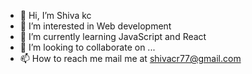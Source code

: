 - 👋 Hi, I’m Shiva kc
- 👀 I’m interested in Web development
- 🌱 I’m currently learning JavaScript and React
- 💞️ I’m looking to collaborate on ...
- 📫 How to reach me mail me at shivacr77@gmail.com

<!---
Shivakc7/Shivakc7 is a ✨ special ✨ repository because its `README.md` (this file) appears on your GitHub profile.
You can click the Preview link to take a look at your changes.
--->
